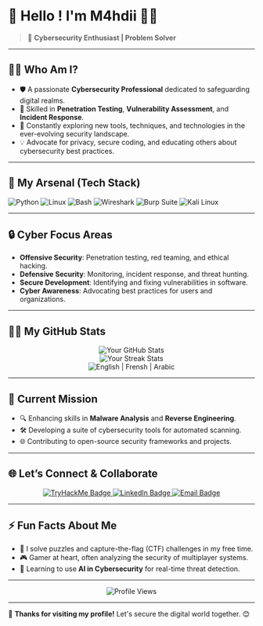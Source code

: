 # 👾 Hello ! I'm M4hdii 👨‍💻

> 🚀 **Cybersecurity Enthusiast | Problem Solver**  

---

## 🕵️‍♂️ Who Am I?

- 🛡️ A passionate **Cybersecurity Professional** dedicated to safeguarding digital realms.  
- 🔎 Skilled in **Penetration Testing**, **Vulnerability Assessment**, and **Incident Response**.  
- 🌱 Constantly exploring new tools, techniques, and technologies in the ever-evolving security landscape.  
- 💡 Advocate for privacy, secure coding, and educating others about cybersecurity best practices.  

---

## 🧰 My Arsenal (Tech Stack)

![Python](https://img.shields.io/badge/Python-FFD43B?style=for-the-badge&logo=python&logoColor=blue)
![Linux](https://img.shields.io/badge/Linux-FCC624?style=for-the-badge&logo=linux&logoColor=black)
![Bash](https://img.shields.io/badge/Bash-4EAA25?style=for-the-badge&logo=gnu-bash&logoColor=white)
![Wireshark](https://img.shields.io/badge/Wireshark-1679A7?style=for-the-badge&logo=wireshark&logoColor=white)
![Burp Suite](https://img.shields.io/badge/Burp%20Suite-FF8800?style=for-the-badge&logoColor=white)
![Kali Linux](https://img.shields.io/badge/Kali%20Linux-557C94?style=for-the-badge&logo=kali-linux&logoColor=white)

---

## 🔒 Cyber Focus Areas

- **Offensive Security**: Penetration testing, red teaming, and ethical hacking.  
- **Defensive Security**: Monitoring, incident response, and threat hunting.  
- **Secure Development**: Identifying and fixing vulnerabilities in software.  
- **Cyber Awareness**: Advocating best practices for users and organizations.  

---

## 🧑‍💻 My GitHub Stats

<p align="center">
  <img src="https://github-readme-stats.vercel.app/api?username=octoDynamo&show_icons=true&theme=dark&icon_color=FF8800" alt="Your GitHub Stats" />
  <br />
  <img src="https://github-readme-streak-stats.herokuapp.com/?username=octoDynamo&theme=dark&fire=FF8800" alt="Your Streak Stats" />
  <br />
  <img src="https://github-readme-stats.vercel.app/api/top-langs/?username=octoDynamo&layout=compact&theme=dark&hide=css,html" alt="English | Frensh | Arabic" />
</p>

---

## 🎯 Current Mission
- 🔍 Enhancing skills in **Malware Analysis** and **Reverse Engineering**.  
- 🛠️ Developing a suite of cybersecurity tools for automated scanning.  
- 🌐 Contributing to open-source security frameworks and projects.  

---

## 🌐 Let’s Connect & Collaborate

<p align="center">
  <a href="https://tryhackme.com/p/Rr3ed" target="_blank">
    <img src="https://img.shields.io/badge/TryHackMe-212C42?style=for-the-badge&logo=tryhackme&logoColor=white" alt="TryHackMe Badge"/>
  </a>
  <a href="https://linkedin.com/in/mahdiboukhouali" target="_blank">
    <img src="https://img.shields.io/badge/LinkedIn-blue?style=for-the-badge&logo=linkedin&logoColor=white" alt="LinkedIn Badge"/>
  </a>
  <a href="mailto:mahdiboukhouali@gmail.com" target="_blank">
    <img src="https://img.shields.io/badge/Email-D14836?style=for-the-badge&logo=gmail&logoColor=white" alt="Email Badge"/>
  </a>
</p>

---

## ⚡ Fun Facts About Me

- 🧩 I solve puzzles and capture-the-flag (CTF) challenges in my free time.  
- 🎮 Gamer at heart, often analyzing the security of multiplayer systems.  
- 🧪 Learning to use **AI in Cybersecurity** for real-time threat detection.  

---

<p align="center">
  <img src="https://komarev.com/ghpvc/?username=octoDynamo&style=for-the-badge&color=blue" alt="Profile Views" />
</p>

---

🎉 **Thanks for visiting my profile!** Let's secure the digital world together. 😊
